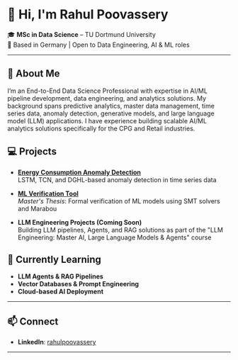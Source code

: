 # 👋 Hi, I'm Rahul Poovassery

🎓 **MSc in Data Science** – TU Dortmund University  
📍 Based in Germany | Open to Data Engineering, AI & ML roles

---

## 🚀 About Me

I’m an End-to-End Data Science Professional with expertise in AI/ML pipeline development, data engineering, and analytics solutions. My background spans predictive analytics, master data management, time series data, anomaly detection, generative models, and large language model (LLM) applications. I have experience building scalable AI/ML analytics solutions specifically for the CPG and Retail industries.

## 💻 Projects

- **[Energy Consumption Anomaly Detection](https://github.com/rahulps33/Energy-Consumption-Anomaly-Detection-Case-Study)**  
  LSTM, TCN, and DGHL-based anomaly detection in time series data

- **[ML Verification Tool](https://github.com/rahulps33/ml-vRtool)**  
  *Master's Thesis*: Formal verification of ML models using SMT solvers and Marabou

- **LLM Engineering Projects (Coming Soon)**  
  Building LLM pipelines, Agents, and RAG solutions as part of the "LLM Engineering: Master AI, Large Language Models & Agents" course

## 🌱 Currently Learning

- **LLM Agents & RAG Pipelines**  
- **Vector Databases & Prompt Engineering**  
- **Cloud-based AI Deployment**

---

## 📫 Connect

- **LinkedIn**: [rahulpoovassery](https://www.linkedin.com/in/rahulpoovassery) 

---
